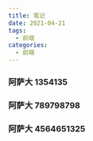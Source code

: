 ```yaml
---
title: 笔记
date: 2021-04-21
tags:
  - 前端
categories:
  - 前端
---
```


### 阿萨大 1354135

### 阿萨大 789798798

### 阿萨大 4564651325
